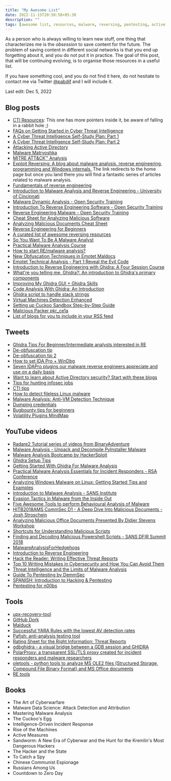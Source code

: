 ```yaml
---
title: "My Awesome List"
date: 2022-11-15T20:50:58+05:30
description: ""
tags: [awesome list, resources, malware, reversing, pentesting, active directory, unpacking, forensics, tutorials, books, threat intelligence]
---
```


As a person who is always willing to learn new stuff, one thing that characterizes me is the *obsession* to save content for the future.
The problem of saving content in different social networks is that you end up forgetting about it, and you do not put it in practice.
The goal of this post, that will be continuing evolving, is to organise those resources in a useful list.

If you have something cool, and you do not find it here, do not hesitate to contact me via Twitter [@pabdjf](https://twitter.com/pabdjf) and I will include it.

Last edit: Dec 5, 2022
## Blog posts
- [CTI Resources](https://paralus.co/resources-2/resources/): This one has more pointers inside it, be aware of falling in a rabbit hole ;)
- [FAQs on Getting Started in Cyber Threat Intelligence](https://medium.com/katies-five-cents/faqs-on-getting-started-in-cyber-threat-intelligence-f567f267348e)
- [A Cyber Threat Intelligence Self-Study Plan: Part 1](https://medium.com/katies-five-cents/a-cyber-threat-intelligence-self-study-plan-part-1-968b5a8daf9a)
- [A Cyber Threat Intelligence Self-Study Plan: Part 2](https://medium.com/katies-five-cents/a-cyber-threat-intelligence-self-study-plan-part-2-d04b7a529d36)
- [Attacking Active Directory](https://zer1t0.gitlab.io/posts/attacking_ad/)
- [Malware Matryoshka](https://github.com/dodo-sec/Malware-Analysis/blob/main/Formbook/Formbook-maldoc.md)
- [MITRE ATT&CK™ Analysis](https://www.jaiminton.com/mitreatt&ck#)
- [Exploit Reversing: A blog about malware analysis, reverse engineering, programming and Windows internals.](https://exploitreversing.com/) The link redirects to the home page but once you land there you will find a fantastic series of articles related to malware analysis.
- [Fundamentals of reverse engineering](https://malwareunicorn.org/workshops/re101.html#0)
- [Introduction to Malware Analysis and Reverse Engineering - University of Cincinnati](https://class.malware.re/)
- [Malware Dynamic Analysis - Open Security Training](https://opensecuritytraining.info/MalwareDynamicAnalysis.html)
- [Introduction To Reverse Engineering Software - Open Security Training](https://opensecuritytraining.info/IntroductionToReverseEngineering.html)
- [Reverse Engineering Malware - Open Security Training](https://opensecuritytraining.info/ReverseEngineeringMalware.html)
- [Cheat Sheet for Analyzing Malicious Software](https://zeltser.com/malware-analysis-cheat-sheet/)
- [Analyzing Malicious Documents Cheat Sheet](https://zeltser.com/analyzing-malicious-documents/)
- [Reverse Engineering for Beginners](https://beginners.re/)
- [A curated list of awesome reversing resources ](https://github.com/tylerha97/awesome-reversing)
- [So You Want To Be A Malware Analyst](https://www.malwarebytes.com/blog/news/2012/09/so-you-want-to-be-a-malware-analyst)
- [Practical Malware Analysis Course](https://samsclass.info/126/126_S17.shtml)
- [How to start RE/malware analysis?](https://hshrzd.wordpress.com/how-to-start/)
- [New Obfuscation Techniques in Emotet Maldocs](https://security-soup.net/new-obfuscation-techniques-in-emotet-maldocs/)
- [Emotet Technical Analysis - Part 1 Reveal the Evil Code](https://www.picussecurity.com/resource/blog/emotet-technical-analysis-part-1-reveal-the-evil-code)
- [Introduction to Reverse Engineering with Ghidra: A Four Session Course](https://wrongbaud.github.io/posts/ghidra-training/)
- [What're you telling me, Ghidra?: An introduction to Ghidra's primary components](https://byte.how/posts/what-are-you-telling-me-ghidra/)
- [Improving My Ghidra GUI + Ghidra Skills](https://irfan-eternal.github.io/improving-my-ghidra-gui--ghidra-skills/)
- [Code Analysis With Ghidra: An Introduction](https://blogs.blackberry.com/en/2019/07/an-introduction-to-code-analysis-with-ghidra)
- [Ghidra script to handle stack strings](https://maxkersten.nl/binary-analysis-course/analysis-scripts/ghidra-script-to-handle-stack-strings/)
- [Virtual Machines Detection Enhanced](https://artemonsecurity.com/vmde.pdf)
- [Setting up Cuckoo Sandbox Step-by-Step Guide](https://medium.com/@oshara.16/setting-up-cuckoo-sandbox-for-dummies-malware-analysis-3daa99e950b5)
- [Malicious Packer pkr_ce1a](https://malwarology.substack.com/p/malicious-packer-pkr_ce1a?r=1lslzd)
- [List of blogs for you to include in your RSS feed](https://gist.github.com/Neo23x0/3375536faf266794db5c0e90fd202f5a)

## Tweets
- [Ghidra Tips For Beginner/Intermediate analysts interested in RE](https://twitter.com/embee_research/status/1582274165280690176?s=20&t=RBjFdZot3gMfUg7ehPWiWQ)
- [De-obfuscation tip](https://twitter.com/0xBurgers/status/1586930958930153474?s=20&t=b-FdDc96lkC_GOICplMYag)
- [De-obfuscation tip 2](https://twitter.com/buzz3r_/status/1588364176438677504?s=20&t=gYAn1_RJMkqxM_kP_ODYQQ)
- [How to set IDA Pro + WinDbg](https://twitter.com/ale_sp_brazil/status/1579921468221427712?s=20&t=dsb9_ZM8uPZtn0xQ_2LIuQ)
- [Seven IDAPro plugins our malware reverse engineers appreciate and use on a daily basis](https://twitter.com/SentinelOne/status/1597199229851926529?s=20&t=EMjjYCu_U4Io_IY1HttH5w)
- [Want to learn about Active Directory security? Start with these blogs](https://twitter.com/drunkrhin0/status/1564757368168099840?s=20&t=5n3KNELz2nIKpCNkZGHtqA)
- [Tips for hunting infosec jobs](https://twitter.com/GrahamHelton3/status/1534897826110513153?s=20&t=xDhmNwJM7eUt6EdNIRkjhQ)
- [CTI tips](https://twitter.com/klrgrz/status/1288123451597758467?s=20&t=FAP6QZ_niHaU5rgF9PG2qg)
- [How to detect fileless Linux malware](https://twitter.com/inversecos/status/1527188391347068928?s=20&t=5UwadNU7vSMgqkxhK3mILg)
- [Malware Analysis: Anti-VM Detection Technique](https://twitter.com/inversecos/status/1522096474062221312?s=20&t=FAP6QZ_niHaU5rgF9PG2qg)
- [Dumping credentials](https://twitter.com/NinjaParanoid/status/1516442028963659777)
- [Bugbounty tips for beginners](https://twitter.com/MAALP1225/status/1416304121871667204?s=20&t=FAP6QZ_niHaU5rgF9PG2qg)
- [Volatility Plugins MindMap](https://twitter.com/r3nzsec/status/1341468076144025600?s=20&t=FAP6QZ_niHaU5rgF9PG2qg)

## YouTube videos
- [Radare2 Tutorial series of videos from BinaryAdventure](https://www.youtube.com/watch?v=oW8Ey5STrPI&list=PLg_QXA4bGHpvsW-qeoi3_yhiZg8zBzNwQ)
- [Malware Analysis - Unpack and Decompile PyInstaller Malware](https://www.youtube.com/watch?v=x8OtmBoCyw4)
- [Malware Analysis Bootcamp by HackerSploit](https://www.youtube.com/playlist?list=PLBf0hzazHTGMSlOI2HZGc08ePwut6A2Io)
- [Ghidra Setup Tips](https://www.youtube.com/watch?v=5wBfw1-lINQ)
- [Getting Started With Ghidra For Malware Analysis](https://www.youtube.com/watch?v=dW8YFRX2BGk)
- [Practical Malware Analysis Essentials for Incident Responders - RSA Conference](https://www.youtube.com/watch?v=20xYpxe8mBg)
- [Analyzing Windows Malware on Linux: Getting Started Tips and Examples](https://www.youtube.com/watch?v=J85991pPYoc)
- [Introduction to Malware Analysis - SANS Institute](https://www.youtube.com/watch?v=f-fMdnUW4X4)
- [Evasion Tactics in Malware from the Inside Out](https://www.youtube.com/watch?v=gZrU2X1Q5OA)
- [Five Awesome Tools to perform Behavioural Analysis of Malware](https://www.youtube.com/watch?v=noErOEHcAj8)
- [HITB2018AMS CommSec D1 - A Deep Dive Into Malicious Documents - Josh Stroschein](https://www.youtube.com/watch?v=Ii0ENuigBSM)
- [Analyzing Malicious Office Documents Presented By Didier Stevens Workshop](https://www.youtube.com/watch?v=opdVFQEBCNU)
- [Shortcuts for Understanding Malicious Scripts](https://www.youtube.com/watch?v=XxjeRuwRyOw)
- [Finding and Decoding Malicious Powershell Scripts - SANS DFIR Summit 2018](https://www.youtube.com/watch?v=JWC7fzhvAY8)
- [MalwareAnalysisForHedgehogs](https://www.youtube.com/@MalwareAnalysisForHedgehogs)
- [Introduction to Reverse Engineering](https://www.youtube.com/playlist?list=PLHJns8WZXCdvaD7-xR7e5FJNW_6H9w-wC)
- [Hack the Reader: Writing Effective Threat Reports](https://www.youtube.com/watch?v=vwKlNZ6mxak)
- [Top 10 Writing Mistakes in Cybersecurity and How You Can Avoid Them](https://www.youtube.com/watch?v=V7lO7UgxQV4)
- [Threat Intelligence and the Limits of Malware Analysis](https://www.youtube.com/watch?v=KJIqgQKoHYg)
- [Guide To Pentesting by DemmSec](https://www.youtube.com/playlist?list=PLbjcIaeZ3pVPbZVmNebx-Hr0rSTyHN_0b)
- [SPANISH: Introduction to Hacking & Pentesting](https://www.youtube.com/playlist?list=PLXm1FM6zsxpBxKtPzT-pQVKoUFXZkuqkh)
- [Pentesting for n00bs](https://www.youtube.com/playlist?list=PLLKT__MCUeiyxF54dBIkzEXT7h8NgqQUB)

## Tools
- [upx-recovery-tool](https://github.com/NozomiNetworks/upx-recovery-tool)
- [GitHub Dork](https://gist.githubusercontent.com/EdOverflow/8bd2faad513626c413b8fc6e9d955669/raw/06a0ef0fd83920d513c65767aae258ecf8382bdf/gistfile1.txt?utm_content=bufferaea7d&utm_medium=social&utm_source=twitter.com&utm_campaign=buffer)
- [Malduck](https://github.com/CERT-Polska/malduck)
- [Successful YARA Rules with the lowest AV detection rates](https://valhalla.nextron-systems.com/)
- [Pafish: anti-analysis testing tool](https://github.com/a0rtega/pafish)
- [Rating Sheet for the Right Information: Threat Reports](https://zeltser.com/media/docs/rating-sheet-threat-reports-info.pdf)
- [gdbghidra - a visual bridge between a GDB session and GHIDRA](https://github.com/Comsecuris/gdbghidra)
- [PolarProxy: a transparent SSL/TLS proxy created for incident responders and malware researchers](https://www.netresec.com/?page=PolarProxy)
- [oletools - python tools to analyze MS OLE2 files (Structured Storage, Compound File Binary Format) and MS Office documents](https://github.com/decalage2/oletools)
- [RE tools](https://github.com/alexey-kleymenov/reverse_engineering_tools)

## Books
- The Art of Cyberwarfare
- Malware Data Science: Attack Detection and Attribution
- Mastering Malware Analysis
- The Cuckoo's Egg
- Intelligence-Driven Incident Response
- Rise of the Machines
- Active Measures
- Sandworm: A New Era of Cyberwar and the Hunt for the Kremlin's Most Dangerous Hackers
- The Hacker and the State
- To Catch a Spy
- Chinese Communist Espionage
- Russians Among Us
- Countdown to Zero Day